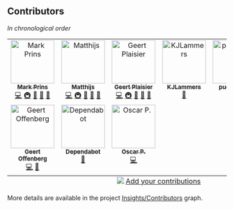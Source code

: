 ## Contributors

_In chronological order_

<!-- ALL-CONTRIBUTORS-LIST:START - Do not remove or modify this section -->
<!-- prettier-ignore-start -->
<!-- markdownlint-disable -->
<table>
  <tbody>
    <tr>
      <td align="center" valign="top" width="16.66%"><a href="https://www.b3partners.nl/"><img src="https://avatars.githubusercontent.com/u/1165786?v=4?s=100" width="100px;" alt="Mark Prins"/><br /><sub><b>Mark Prins</b></sub></a><br /><a href="https://github.com/Tailormap/tailormap-viewer/commits?author=mprins" title="Code">💻</a> <a href="#infra-mprins" title="Infrastructure (Hosting, Build-Tools, etc)">🚇</a> <a href="https://github.com/Tailormap/tailormap-viewer/pulls?q=is%3Apr+reviewed-by%3Amprins" title="Reviewed Pull Requests">👀</a> <a href="https://github.com/Tailormap/tailormap-viewer/issues?q=author%3Amprins" title="Bug reports">🐛</a> <a href="#maintenance-mprins" title="Maintenance">🚧</a></td>
      <td align="center" valign="top" width="16.66%"><a href="https://github.com/matthijsln"><img src="https://avatars.githubusercontent.com/u/1926261?v=4?s=100" width="100px;" alt="Matthijs"/><br /><sub><b>Matthijs</b></sub></a><br /><a href="https://github.com/Tailormap/tailormap-viewer/commits?author=matthijsln" title="Code">💻</a> <a href="#infra-matthijsln" title="Infrastructure (Hosting, Build-Tools, etc)">🚇</a> <a href="https://github.com/Tailormap/tailormap-viewer/pulls?q=is%3Apr+reviewed-by%3Amatthijsln" title="Reviewed Pull Requests">👀</a> <a href="https://github.com/Tailormap/tailormap-viewer/issues?q=author%3Amatthijsln" title="Bug reports">🐛</a> <a href="#maintenance-matthijsln" title="Maintenance">🚧</a></td>
      <td align="center" valign="top" width="16.66%"><a href="http://www.gnamic.nl/"><img src="https://avatars.githubusercontent.com/u/4118121?v=4?s=100" width="100px;" alt="Geert Plaisier"/><br /><sub><b>Geert Plaisier</b></sub></a><br /><a href="https://github.com/Tailormap/tailormap-viewer/commits?author=geertplaisier" title="Code">💻</a> <a href="#infra-geertplaisier" title="Infrastructure (Hosting, Build-Tools, etc)">🚇</a> <a href="https://github.com/Tailormap/tailormap-viewer/pulls?q=is%3Apr+reviewed-by%3Ageertplaisier" title="Reviewed Pull Requests">👀</a> <a href="https://github.com/Tailormap/tailormap-viewer/issues?q=author%3Ageertplaisier" title="Bug reports">🐛</a> <a href="#maintenance-geertplaisier" title="Maintenance">🚧</a></td>
      <td align="center" valign="top" width="16.66%"><a href="https://github.com/KJLammers"><img src="https://avatars.githubusercontent.com/u/13237783?v=4?s=100" width="100px;" alt="KJLammers"/><br /><sub><b>KJLammers</b></sub></a><br /><a href="https://github.com/Tailormap/tailormap-viewer/issues?q=author%3AKJLammers" title="Bug reports">🐛</a></td>
      <td align="center" valign="top" width="16.66%"><a href="https://github.com/puckipedia"><img src="https://avatars.githubusercontent.com/u/488734?v=4?s=100" width="100px;" alt="puckipedia"/><br /><sub><b>puckipedia</b></sub></a><br /><a href="https://github.com/Tailormap/tailormap-viewer/commits?author=puckipedia" title="Code">💻</a> <a href="https://github.com/Tailormap/tailormap-viewer/issues?q=author%3Apuckipedia" title="Bug reports">🐛</a></td>
      <td align="center" valign="top" width="16.66%"><a href="https://github.com/mvdstruijk"><img src="https://avatars.githubusercontent.com/u/8654096?v=4?s=100" width="100px;" alt="Martijn"/><br /><sub><b>Martijn</b></sub></a><br /><a href="https://github.com/Tailormap/tailormap-viewer/commits?author=mvdstruijk" title="Code">💻</a> <a href="https://github.com/Tailormap/tailormap-viewer/commits?author=mvdstruijk" title="Documentation">📖</a></td>
    </tr>
    <tr>
      <td align="center" valign="top" width="16.66%"><a href="https://github.com/geertoff"><img src="https://avatars.githubusercontent.com/u/102165826?v=4?s=100" width="100px;" alt="Geert Offenberg"/><br /><sub><b>Geert Offenberg</b></sub></a><br /><a href="https://github.com/Tailormap/tailormap-viewer/commits?author=geertoff" title="Code">💻</a> <a href="https://github.com/Tailormap/tailormap-viewer/issues?q=author%3Ageertoff" title="Bug reports">🐛</a></td>
      <td align="center" valign="top" width="16.66%"><a href="https://github.com/features/security"><img src="https://avatars.githubusercontent.com/u/27347476?v=4?s=100" width="100px;" alt="Dependabot"/><br /><sub><b>Dependabot</b></sub></a><br /><a href="#maintenance-dependabot" title="Maintenance">🚧</a></td>
      <td align="center" valign="top" width="16.66%"><a href="https://github.com/oscarporsius"><img src="https://avatars.githubusercontent.com/u/149582283?v=4?s=100" width="100px;" alt="Oscar P."/><br /><sub><b>Oscar P.</b></sub></a><br /><a href="https://github.com/Tailormap/tailormap-viewer/commits?author=oscarporsius" title="Code">💻</a></td>
    </tr>
  </tbody>
  <tfoot>
    <tr>
      <td align="center" size="13px" colspan="6">
        <img src="https://raw.githubusercontent.com/all-contributors/all-contributors-cli/1b8533af435da9854653492b1327a23a4dbd0a10/assets/logo-small.svg">
          <a href="https://all-contributors.js.org/docs/en/bot/usage">Add your contributions</a>
        </img>
      </td>
    </tr>
  </tfoot>
</table>

<!-- markdownlint-restore -->
<!-- prettier-ignore-end -->

<!-- ALL-CONTRIBUTORS-LIST:END -->

More details are available in the project [Insights/Contributors](https://github.com/B3Partners/tailormap-viewer/graphs/contributors) graph.
